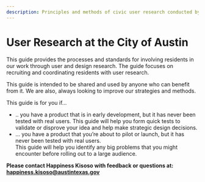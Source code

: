 ```yaml
---
description: Principles and methods of civic user research conducted by the City of Austin.
---
```


# User Research at the City of Austin

This guide provides the processes and standards for involving residents in our work through user and design research. The guide focuses on recruiting and coordinating residents with user research.

This guide is intended to be shared and used by anyone who can benefit from it. We are also, always looking to improve our strategies and methods.&#x20;

This guide is for you if...

* .. you have a product that is in early development, but it has never been tested with real users. This guide will help you form quick tests to validate or disprove your idea and help make strategic design decisions.
* ... you have a product that you’re about to pilot or launch, but it has never been tested with real users.\
  This guide will help you identify any big problems that you might encounter before rolling out to a large audience.

**Please contact Happiness Kisoso with feedback or questions at: happiness.kisoso@austintexas.gov**

